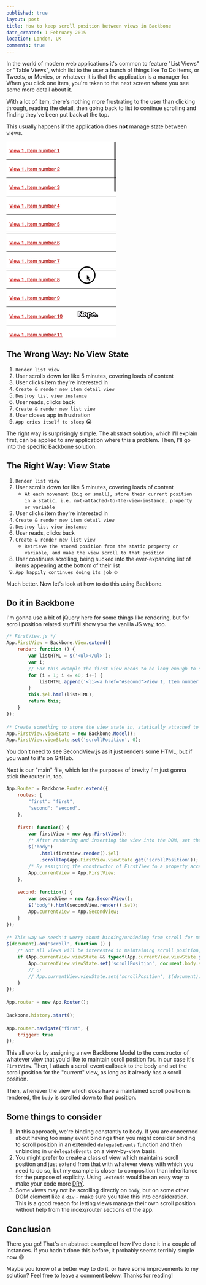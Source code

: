 ```yaml
---
published: true
layout: post
title: How to keep scroll position between views in Backbone
date_created: 1 February 2015
location: London, UK
comments: true
---
```


In the world of modern web applications it's common to feature "List Views" or "Table Views", which list to the user a bunch of things like To Do items, or Tweets, or Movies, or whatever it is that the application is a manager for. When you click one item, you're taken to the next screen where you see some more detail about it.

With a lot of item, there's nothing more frustrating to the user than clicking through, reading the detail, then going back to list to continue scrolling and finding they've been put back at the top.

<!-- Put a GIF here showing what happens when you scroll and then go to the  -->

This usually happens if the application does **not** manage state between views.

<img src="/img/keep-scroll-position.gif" class="float-right small-iphone-image">

## The Wrong Way: No View State

1. `Render list view`
2. User scrolls down for like 5 minutes, covering loads of content
3. User clicks item they're interested in
4. `Create & render new item detail view`
5. `Destroy list view instance`
6. User reads, clicks back
7. `Create & render new list view`
8. User closes app in frustration
9. `App cries itself to sleep` :sob:

The right way is surprisingly simple. The abstract solution, which I'll explain first, can be applied to any application where this a problem. Then, I'll go into the specific Backbone solution.

## The Right Way: View State

1. `Render list view`
2. User scrolls down for like 5 minutes, covering loads of content
	* `At each movement (big or small), store their current position in a static, i.e. not-attached-to-the-view-instance, property or variable`
3. User clicks item they're interested in
4. `Create & render new item detail view`
5. `Destroy list view instance`
6. User reads, clicks back
7. `Create & render new list view`
	* `Retrieve the stored position from the static property or variable, and make the view scroll to that position`
8. User continues scrolling, being sucked into the ever-expanding list of items appearing at the bottom of their list
9. `App happily continues doing its job` :relaxed:

Much better. Now let's look at how to do this using Backbone.

## Do it in Backbone

I'm gonna use a bit of jQuery here for some things like rendering, but for scroll position related stuff I'll show you the vanilla JS way, too.

~~~javascript
/* FirstView.js */
App.FirstView = Backbone.View.extend({
	render: function () {
		var listHTML = $('<ul></ul>');
		var i;
		// For this example the first view needs to be long enough to scroll
		for (i = 1; i <= 40; i++) {
			listHTML.append('<li><a href="#second">View 1, Item number ' + i + '</a></li>');
		}
		this.$el.html(listHTML);
		return this;
	}
});

/* Create something to store the view state in, statically attached to the View constructor itself, rather than an instance. The default scroll position should be 0, and remember this'll only be set *once*, when this file first loads. */
App.FirstView.viewState = new Backbone.Model();
App.FirstView.viewState.set('scrollPosition', 0);
~~~

You don't need to see SecondView.js as it just renders some HTML, but if you want to it's on GitHub.

Next is our "main" file, which for the purposes of brevity I'm just gonna stick the router in, too.

~~~javascript
App.Router = Backbone.Router.extend({
	routes: {
		"first": "first",
		"second": "second",
	},

	first: function() {
		var firstView = new App.FirstView();
		/* After rendering and inserting the view into the DOM, set the scroll position immediately. */
		$('body')
			.html(firstView.render().$el)
			.scrollTop(App.FirstView.viewState.get('scrollPosition'));
		/* By assigning the constructor of FirstView to a property accessible elsewhere we can modify its view state */
		App.currentView = App.FirstView;
	},

	second: function() {
		var secondView = new App.SecondView();
		$('body').html(secondView.render().$el);
		App.currentView = App.SecondView;
	}
});

/* This way we needn't worry about binding/unbinding from scroll for many different views */
$(document).on('scroll', function () {
	/* Not all views will be interested in maintaining scroll position, so we need to check them first. */
	if (App.currentView.viewState && typeof(App.currentView.viewState.get('scrollPosition')) !== 'undefined') {
		App.currentView.viewState.set('scrollPosition', document.body.scrollTop);
		// or
		// App.currentView.viewState.set('scrollPosition', $(document).scrollTop());
	}
});

App.router = new App.Router();

Backbone.history.start();

App.router.navigate("first", {
	trigger: true
});
~~~

This all works by assigning a new Backbone Model to the constructor of whatever view that you'd like to maintain scroll position for. In our case it's `FirstView`. Then, I attach a scroll event callback to the body and set the scroll position for the "current" view, as long as it already has a scroll position.

Then, whenever the view which *does* have a maintained scroll position is rendered, the `body` is scrolled down to that position.

## Some things to consider

1. In this approach, we're binding constantly to body. If you are concerned about having too many event bindings then you might consider binding to scroll position in an extended `delegateEvents` function and then unbinding in `undelegateEvents` on a view-by-view basis.
2. You might prefer to create a class of view which maintains scroll position and just extend from that with whatever views with which you need to do so, but my example is closer to composition than inheritance for the purpose of explicity. Using `.extends` would be an easy way to make your code more [DRY](http://en.wikipedia.org/wiki/Don%27t_repeat_yourself).
3. Some views may not be scrolling directly on `body`, but on some other DOM element like a `div` - make sure you take this into consideration. This is a good reason for letting views manage their own scroll position without help from the index/router sections of the app.

## Conclusion

There you go! That's an abstract example of how I've done it in a couple of instances. If you hadn't done this before, it probably seems terribly simple now :smile:

Maybe you know of a better way to do it, or have some improvements to my solution? Feel free to leave a comment below. Thanks for reading!
